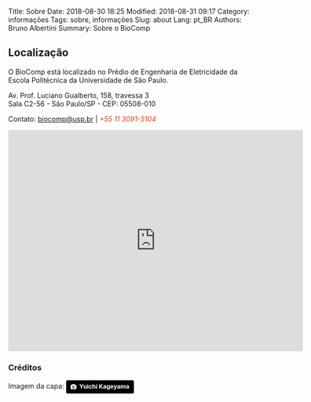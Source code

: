 Title: Sobre
Date: 2018-08-30 18:25
Modified: 2018-08-31 09:17
Category: informações
Tags: sobre, informações
Slug: about
Lang: pt_BR
Authors: Bruno Albertini
Summary: Sobre o BioComp


## Localização

O BioComp está localizado no Prédio de Engenharia de Eletricidade da Escola Politécnica da Universidade de São Paulo.

Av. Prof. Luciano Gualberto, 158, travessa 3  
Sala C2-56 - São Paulo/SP - CEP: 05508-010

Contato: [<i style="font-size: 1em;" class="fas fa-at"></i> biocomp@usp.br](mailto:biocomp@usp.br) | <i style="font-size: 1em;color:#d9411e;" class="fas fa-phone"></i><i style="font-size: 1em;color:#d9411e;"> +55 11 3091-5104</i>

<iframe src="https://www.google.com/maps/embed?pb=!1m18!1m12!1m3!1d914.3300953161179!2d-46.73109484038015!3d-23.556934267004802!2m3!1f0!2f0!3f0!3m2!1i1024!2i768!4f13.1!3m3!1m2!1s0x94ce561670b8c689%3A0x6101d4ffde476af4!2sEPUSP+-+Pr%C3%A9dio+da+Engenharia+El%C3%A9trica!5e0!3m2!1spt-BR!2sbr!4v1538488882917" width="600" height="450" frameborder="0" style="border:0" allowfullscreen></iframe>

### Créditos
Imagem da capa: <a style="background-color:black;color:white;text-decoration:none;padding:4px 6px;font-family:-apple-system, BlinkMacSystemFont, &quot;San Francisco&quot;, &quot;Helvetica Neue&quot;, Helvetica, Ubuntu, Roboto, Noto, &quot;Segoe UI&quot;, Arial, sans-serif;font-size:12px;font-weight:bold;line-height:1.2;display:inline-block;border-radius:3px" href="https://unsplash.com/@kageyama?utm_medium=referral&amp;utm_campaign=photographer-credit&amp;utm_content=creditBadge" target="_blank" rel="noopener noreferrer" title="Download free do whatever you want high-resolution photos from Yuichi Kageyama"><span style="display:inline-block;padding:2px 3px"><svg xmlns="http://www.w3.org/2000/svg" style="height:12px;width:auto;position:relative;vertical-align:middle;top:-1px;fill:white" viewBox="0 0 32 32"><title>unsplash-logo</title><path d="M20.8 18.1c0 2.7-2.2 4.8-4.8 4.8s-4.8-2.1-4.8-4.8c0-2.7 2.2-4.8 4.8-4.8 2.7.1 4.8 2.2 4.8 4.8zm11.2-7.4v14.9c0 2.3-1.9 4.3-4.3 4.3h-23.4c-2.4 0-4.3-1.9-4.3-4.3v-15c0-2.3 1.9-4.3 4.3-4.3h3.7l.8-2.3c.4-1.1 1.7-2 2.9-2h8.6c1.2 0 2.5.9 2.9 2l.8 2.4h3.7c2.4 0 4.3 1.9 4.3 4.3zm-8.6 7.5c0-4.1-3.3-7.5-7.5-7.5-4.1 0-7.5 3.4-7.5 7.5s3.3 7.5 7.5 7.5c4.2-.1 7.5-3.4 7.5-7.5z"></path></svg></span><span style="display:inline-block;padding:2px 3px">Yuichi Kageyama</span></a>
